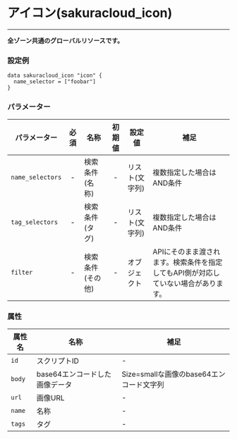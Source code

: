 # アイコン(sakuracloud_icon)

---

**全ゾーン共通のグローバルリソースです。**

### 設定例

```hcl
data sakuracloud_icon "icon" {
  name_selector = ["foobar"]
}
```

### パラメーター

|パラメーター         |必須  |名称                |初期値     |設定値                    |補足                                          |
|-------------------|:---:|--------------------|:--------:|------------------------|----------------------------------------------|
| `name_selectors`  | -   | 検索条件(名称)      | -        | リスト(文字列)           | 複数指定した場合はAND条件  |
| `tag_selectors`   | -   | 検索条件(タグ)      | -        | リスト(文字列)           | 複数指定した場合はAND条件  |
| `filter`          | -   | 検索条件(その他)    | -        | オブジェクト             | APIにそのまま渡されます。検索条件を指定してもAPI側が対応していない場合があります。 |


### 属性

|属性名                | 名称                    | 補足                                        |
|---------------------|------------------------|--------------------------------------------|
| `id`           | スクリプトID             | -                                          |
| `body`         | base64エンコードした画像データ             | Size=smallな画像のbase64エンコード文字列                                          |
| `url`          | 画像URL             | -                                          |
| `name`         | 名称           | - |
| `tags`         | タグ | - | リスト(文字列) | - |

